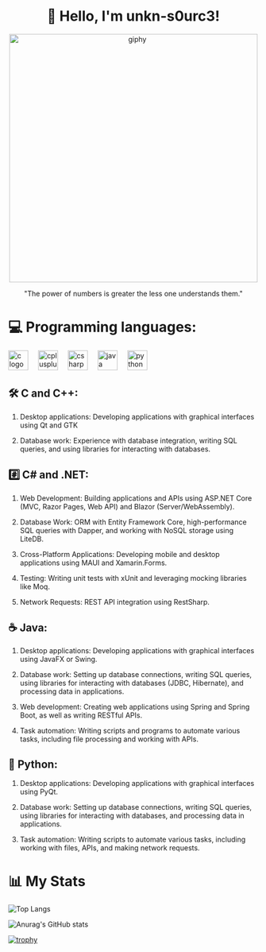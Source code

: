 <h1 align="center">
 👋 Hello, I'm unkn-s0urc3!
</h1>

<div align="center">
  <img src="https://github.com/unkn-source/unkn-source/assets/165537535/06f81c01-b6fb-4592-87d1-8b0484987fd5" alt="giphy" width="500"/>

  "The power of numbers is greater the less one understands them."
</div>

<h1 align="left">💻 Programming languages:</h3>

<div align="left">
  <img src="https://cdn.jsdelivr.net/gh/devicons/devicon/icons/c/c-original.svg" height="40" alt="c logo" />
  <img width="12" />
  <img src="https://cdn.jsdelivr.net/gh/devicons/devicon/icons/cplusplus/cplusplus-original.svg" height="40" alt="cplusplus logo" />
  <img width="12" />
  <img src="https://cdn.jsdelivr.net/gh/devicons/devicon/icons/csharp/csharp-original.svg" height="40" alt="csharp logo" />
  <img width="12" />
  <img src="https://cdn.jsdelivr.net/gh/devicons/devicon/icons/java/java-original.svg" height="40" alt="java logo" />
  <img width="12" />
  <img src="https://skillicons.dev/icons?i=py" height="40" alt="python logo" />
</div>

<h2 align="left">🛠️ C and C++:</h2>

1. Desktop applications: Developing applications with graphical interfaces using Qt and GTK

2. Database work: Experience with database integration, writing SQL queries, and using libraries for interacting with databases.

<h2 align="left">#️⃣ C# and .NET:</h2>

1. Web Development: Building applications and APIs using ASP.NET Core (MVC, Razor Pages, Web API) and Blazor (Server/WebAssembly).

2. Database Work: ORM with Entity Framework Core, high-performance SQL queries with Dapper, and working with NoSQL storage using LiteDB.

3. Cross-Platform Applications: Developing mobile and desktop applications using MAUI and Xamarin.Forms.

4. Testing: Writing unit tests with xUnit and leveraging mocking libraries like Moq.

5. Network Requests: REST API integration using RestSharp.

<h2 align="left">☕ Java:</h2>

1. Desktop applications: Developing applications with graphical interfaces using JavaFX or Swing.

2. Database work: Setting up database connections, writing SQL queries, using libraries for interacting with databases (JDBC, Hibernate), and processing data in applications.

3. Web development: Creating web applications using Spring and Spring Boot, as well as writing RESTful APIs.

4. Task automation: Writing scripts and programs to automate various tasks, including file processing and working with APIs.

<h2 align="left">🐍 Python:</h2>

1. Desktop applications: Developing applications with graphical interfaces using PyQt.

2. Database work: Setting up database connections, writing SQL queries, using libraries for interacting with databases, and processing data in applications.

3. Task automation: Writing scripts to automate various tasks, including working with files, APIs, and making network requests.

<h1 align="left">📊 My Stats</h1>

![Top Langs](https://github-readme-stats.vercel.app/api/top-langs/?username=unkn-s0urc3&layout=compact&theme=dark)

![Anurag's GitHub stats](https://github-readme-stats.vercel.app/api?username=unkn-s0urc3&show_icons=true&theme=dark)

[![trophy](https://github-profile-trophy.vercel.app/?username=unkn-s0urc3&theme=darkhub)](https://github.com/ryo-ma/github-profile-trophy)
